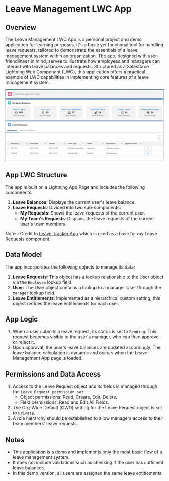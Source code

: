 # Leave Management LWC App

## Overview

The Leave Management LWC App is a personal project and demo application for learning purposes. It's a basic yet functional tool for handling leave requests, tailored to demonstrate the essentials of a leave management system within an organization. The app, designed with user-friendliness in mind, serves to illustrate how employees and managers can interact with leave balances and requests. Structured as a Salesforce Lightning Web Component (LWC), this application offers a practical example of LWC capabilities in implementing core features of a leave management system.

![Leave Management App Screenshot](/images/leave_management.png)

## App LWC Structure

The app is built on a Lightning App Page and includes the following components:

1. **Leave Balances**: Displays the current user's leave balance.
2. **Leave Requests**: Divided into two sub-components:
   - **My Requests**: Shows the leave requests of the current user.
   - **My Team's Requests**: Displays the leave requests of the current user's team members.

Notes: Credit to [Leave Tracker App](https://github.com/forcefellow/Leave-Tracker-App) which is used as a base for my Leave Requests component.

## Data Model

The app incorporates the following objects to manage its data:

1. **Leave Requests**: This object has a lookup relationship to the User object via the `Employee` lookup field.
2. **User**: The User object contains a lookup to a manager User through the `Manager` lookup field.
3. **Leave Entitlements**: Implemented as a hierarchical custom setting, this object defines the leave entitlements for each user.

## App Logic

1. When a user submits a leave request, its status is set to `Pending`. This request becomes visible to the user's manager, who can then approve or reject it.
2. Upon approval, the user's leave balances are updated accordingly. The leave balance calculation is dynamic and occurs when the Leave Management App page is loaded.

## Permissions and Data Access

1. Access to the Leave Request object and its fields is managed through the `Leave_Request_permission_set`:
   - Object permissions: Read, Create, Edit, Delete.
   - Field permissions: Read and Edit All Fields.
2. The Org-Wide Default (OWD) setting for the Leave Request object is set to `Private`.
3. A role hierarchy should be established to allow managers access to their team members' leave requests.

## Notes

- This application is a demo and implements only the most basic flow of a leave management system.
- It does not include validations such as checking if the user has sufficient leave balances.
- In this demo version, all users are assigned the same leave entitlements.
